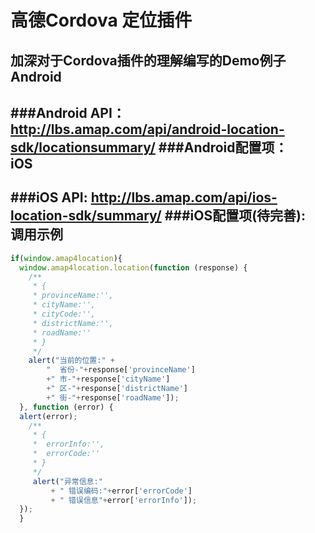高德Cordova 定位插件
==
加深对于Cordova插件的理解编写的Demo例子
<br>
Android
--
###Android API：
http://lbs.amap.com/api/android-location-sdk/locationsummary/
###Android配置项：
<meta-data
  android:name="com.amap.api.v2.apikey"
  android:value="申请的appKey" />
<br>
iOS
--
###iOS API:
http://lbs.amap.com/api/ios-location-sdk/summary/
###iOS配置项(待完善):
<br>
调用示例
--
```javascript
if(window.amap4location){
  window.amap4location.location(function (response) {
    /**
     * {
     * provinceName:'',
     * cityName:'',
     * cityCode:'',
     * districtName:'',
     * roadName:''
     * }
     */
    alert("当前的位置:" +
        "  省份-"+response['provinceName']
        +" 市-"+response['cityName']
        +" 区-"+response['districtName']
        +" 街-"+response['roadName']);
  }, function (error) {
  alert(error);
    /**
     * {
     *  errorInfo:'',
     *  errorCode:''
     * }
     */
     alert("异常信息:"
         + " 错误编码:"+error['errorCode']
         + " 错误信息"+error['errorInfo']);
  });
  }
